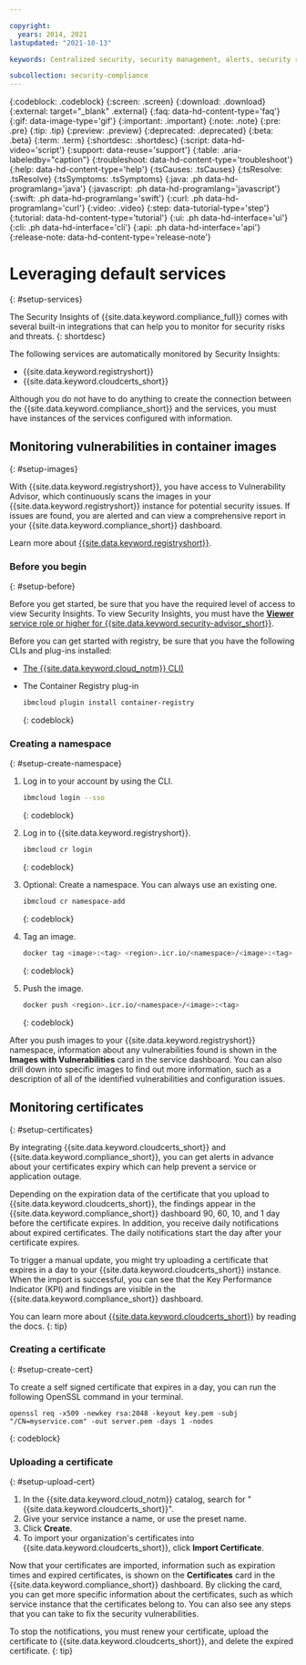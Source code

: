 ```yaml
---

copyright:
  years: 2014, 2021
lastupdated: "2021-10-13"

keywords: Centralized security, security management, alerts, security risk, insights, threat detection

subcollection: security-compliance
---
```


{:codeblock: .codeblock}
{:screen: .screen}
{:download: .download}
{:external: target="_blank" .external}
{:faq: data-hd-content-type='faq'}
{:gif: data-image-type='gif'}
{:important: .important}
{:note: .note}
{:pre: .pre}
{:tip: .tip}
{:preview: .preview}
{:deprecated: .deprecated}
{:beta: .beta}
{:term: .term}
{:shortdesc: .shortdesc}
{:script: data-hd-video='script'}
{:support: data-reuse='support'}
{:table: .aria-labeledby="caption"}
{:troubleshoot: data-hd-content-type='troubleshoot'}
{:help: data-hd-content-type='help'}
{:tsCauses: .tsCauses}
{:tsResolve: .tsResolve}
{:tsSymptoms: .tsSymptoms}
{:java: .ph data-hd-programlang='java'}
{:javascript: .ph data-hd-programlang='javascript'}
{:swift: .ph data-hd-programlang='swift'}
{:curl: .ph data-hd-programlang='curl'}
{:video: .video}
{:step: data-tutorial-type='step'}
{:tutorial: data-hd-content-type='tutorial'}
{:ui: .ph data-hd-interface='ui'}
{:cli: .ph data-hd-interface='cli'}
{:api: .ph data-hd-interface='api'}
{:release-note: data-hd-content-type='release-note'}

# Leveraging default services
{: #setup-services}

The Security Insights of {{site.data.keyword.compliance_full}} comes with several built-in integrations that can help you to monitor for security risks and threats.
{: shortdesc}

The following services are automatically monitored by Security Insights:

* {{site.data.keyword.registryshort}}
* {{site.data.keyword.cloudcerts_short}}

Although you do not have to do anything to create the connection between the {{site.data.keyword.compliance_short}} and the services, you must have instances of the services configured with information.


## Monitoring vulnerabilities in container images
{: #setup-images}

With {{site.data.keyword.registryshort}}, you have access to Vulnerability Advisor, which continuously scans the images in your {{site.data.keyword.registryshort}} instance for potential security issues. If issues are found, you are alerted and can view a comprehensive report in your {{site.data.keyword.compliance_short}} dashboard.

Learn more about [{{site.data.keyword.registryshort}}](/docs/Registry?topic=Registry-getting-started).


### Before you begin
{: #setup-before}

Before you get started, be sure that you have the required level of access to view Security Insights. To view Security Insights, you must have the [**Viewer** service role or higher for {{site.data.keyword.security-advisor_short}}](/docs/security-compliance?topic=security-compliance-access-management).

Before you can get started with registry, be sure that you have the following CLIs and plug-ins installed:
* [The {{site.data.keyword.cloud_notm}} CLI)](/docs/cli/reference/ibmcloud?topic=cli-install-ibmcloud-cli)
* The Container Registry plug-in

   ```sh
   ibmcloud plugin install container-registry
   ```
   {: codeblock}


### Creating a namespace
{: #setup-create-namespace}

1. Log in to your account by using the CLI.

   ```sh
   ibmcloud login --sso
   ```
   {: codeblock}

2. Log in to {{site.data.keyword.registryshort}}.

   ```sh
   ibmcloud cr login
   ```
   {: codeblock}

3. Optional: Create a namespace. You can always use an existing one.

   ```sh
   ibmcloud cr namespace-add
   ```
   {: codeblock}

4. Tag an image.

   ```sh
   docker tag <image>:<tag> <region>.icr.io/<namespace>/<image>:<tag>
   ```
   {: codeblock}

5. Push the image.

   ```sh
   docker push <region>.icr.io/<namespace>/<image>:<tag>
   ```
   {: codeblock}

After you push images to your {{site.data.keyword.registryshort}} namespace, information about any vulnerabilities found is shown in the **Images with Vulnerabilities** card in the service dashboard. You can also drill down into specific images to find out more information, such as a description of all of the identified vulnerabilities and configuration issues.


## Monitoring certificates
{: #setup-certificates}

By integrating {{site.data.keyword.cloudcerts_short}} and {{site.data.keyword.compliance_short}}, you can get alerts in advance about your certificates expiry which can help prevent a service or application outage.


Depending on the expiration data of the certificate that you upload to {{site.data.keyword.cloudcerts_short}}, the findings appear in the {{site.data.keyword.compliance_short}} dashboard 90, 60, 10, and 1 day before the certificate expires. In addition, you receive daily notifications about expired certificates. The daily notifications start the day after your certificate expires.

To trigger a manual update, you might try uploading a certificate that expires in a day to your {{site.data.keyword.cloudcerts_short}} instance. When the import is successful, you can see that the Key Performance Indicator (KPI) and findings are visible in the {{site.data.keyword.compliance_short}} dashboard.

You can learn more about [{{site.data.keyword.cloudcerts_short}}](/docs/certificate-manager?topic=certificate-manager-getting-started) by reading the docs.
{: tip}


### Creating a certificate
{: #setup-create-cert}

To create a self signed certificate that expires in a day, you can run the following OpenSSL command in your terminal.

```
openssl req -x509 -newkey rsa:2048 -keyout key.pem -subj "/CN=myservice.com" -out server.pem -days 1 -nodes
```
{: codeblock}


### Uploading a certificate
{: #setup-upload-cert}

1. In the {{site.data.keyword.cloud_notm}} catalog, search for "{{site.data.keyword.cloudcerts_short}}".
2. Give your service instance a name, or use the preset name.
3. Click **Create**.
4. To import your organization's certificates into {{site.data.keyword.cloudcerts_short}}, click **Import Certificate**.

Now that your certificates are imported, information such as expiration times and expired certificates, is shown on the **Certificates** card in the {{site.data.keyword.compliance_short}} dashboard. By clicking the card, you can get more specific information about the certificates, such as which service instance that the certificates belong to. You can also see any steps that you can take to fix the security vulnerabilities.

To stop the notifications, you must renew your certificate, upload the certificate to {{site.data.keyword.cloudcerts_short}}, and delete the expired certificate.
{: tip}

